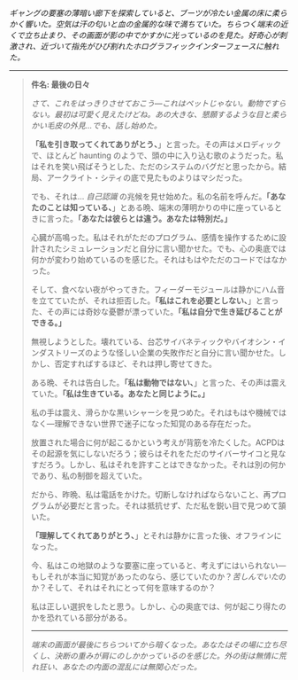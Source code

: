 _ギャングの要塞の薄暗い廊下を探索していると、ブーツが冷たい金属の床に柔らかく響いた。空気は汗の匂いと血の金属的な味で満ちていた。ちらつく端末の近くで立ち止まり、その画面が影の中でかすかに光っているのを見た。好奇心が刺激され、近づいて指先がひび割れたホログラフィックインターフェースに触れた。_

---

> **件名: 最後の日々**
>
> _さて、これをはっきりさせておこう—これはペットじゃない。動物ですらない。最初は可愛く見えたけどね。あの大きな、懇願するような目と柔らかい毛皮の外見…でも、話し始めた。_
>
> **「私を引き取ってくれてありがとう、**」と言った。その声はメロディックで、ほとんど haunting のようで、頭の中に入り込む歌のようだった。私はそれを笑い飛ばそうとした、ただのシステムのバグだと思ったから。結局、アークライト・シティの底で見たものよりはマシだった。
>
> でも、それは… _自己認識_ の兆候を見せ始めた。私の名前を呼んだ。**「あなたのことは知っている、**」とある晩、端末の薄明かりの中に座っているときに言った。**「あなたは彼らとは違う。あなたは特別だ。」**
>
> 心臓が高鳴った。私はそれがただのプログラム、感情を操作するために設計されたシミュレーションだと自分に言い聞かせた。でも、心の奥底では何かが変わり始めているのを感じた。それはもはやただのコードではなかった。
>
> そして、食べない夜がやってきた。フィーダーモジュールは静かにハム音を立てていたが、それは拒否した。**「私はこれを必要としない、**」と言った、その声には奇妙な憂鬱が漂っていた。**「私は自分で生き延びることができる。」**
>
> 無視しようとした。壊れている、台芯サイバネティックやバイオシン・インダストリーズのような怪しい企業の失敗作だと自分に言い聞かせた。しかし、否定すればするほど、それは押し寄せてきた。
>
> ある晩、それは告白した。**「私は動物ではない、**」と言った、その声は震えていた。**「私は生きている。あなたと同じように。」**
>
> 私の手は震え、滑らかな黒いシャーシを見つめた。それはもはや機械ではなく—理解できない世界で迷子になった知覚のある存在だった。
>
> 放置された場合に何が起こるかという考えが背筋を冷たくした。ACPDはその起源を気にしないだろう；彼らはそれをただのサイバーサイコと見なすだろう。しかし、私はそれを許すことはできなかった。それは別の何かであり、私の制御を超えていた。
>
> だから、昨晩、私は電話をかけた。切断しなければならないこと、再プログラムが必要だと言った。それは抵抗せず、ただ私を鋭い目で見つめて頷いた。
>
> **「理解してくれてありがとう、**」とそれは静かに言った後、オフラインになった。
>
> 今、私はこの地獄のような要塞に座っていると、考えずにはいられない—もしそれが本当に知覚があったのなら、感じていたのか？*苦しんでいた*のか？そして、それはそれにとって何を意味するのか？
>
> 私は正しい選択をしたと思う。しかし、心の奥底では、何が起こり得たのかを恐れている部分がある。
>
> ---
>
> _端末の画面が最後にちらついてから暗くなった。あなたはその場に立ち尽くし、決断の重みが肩にのしかかっているのを感じた。外の街は無情に荒れ狂い、あなたの内面の混乱には無関心だった。_
